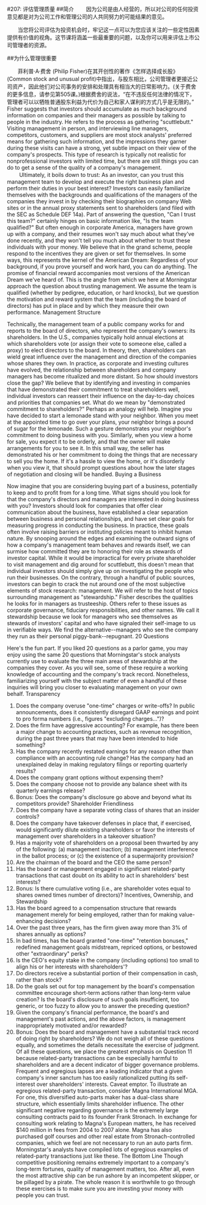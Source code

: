 #207: 评估管理质量
##简介
　　因为公司是由人经营的，所以对公司的任何投资意见都是对为公司工作和管理公司的人共同努力的可能结果的意见。

　　当您将公司评估为投资机会时，牢记这一点可以为您应该关注的一些定性因素提供有价值的视角。这节课将涵盖一些最重要的问题，以及你可以用来评估上市公司管理者的资源。

##为什么管理很重要

　　菲利普·A·费舍 (Philip Fisher)在其开创性的著作《怎样选择成长股》(Common stock and unusual profit)中指出，与股东相比，公司管理者更接近公司资产，因此他们对公司事务的安排和处理具有相当大的日常影响力。(关于费舍的更多信息，请参见第505课。)根据费舍的说法，“在不违反任何法律的情况下，管理者可以以牺牲普通股东利益为代价为自己和家人谋利的方式几乎是无限的。”
Fisher suggests that investors should accumulate as much background information on companies and their managers as possible by talking to people in the industry. He refers to the process as gathering "scuttlebutt." Visiting management in person, and interviewing line managers, competitors, customers, and suppliers are most stock analysts' preferred means for gathering such information, and the impressions they garner during these visits can have a strong, yet subtle impact on their view of the company's prospects. This type of research is typically not realistic for nonprofessional investors with limited time, but there are still things you can do to get a sense of the quality of a company's management.
　　
Ultimately, it boils down to trust: As an investor, can you trust this management team to develop and execute the right business plan and perform their duties in your best interest?
Investors can easily familiarize themselves with the backgrounds and qualifications of the managers of the companies they invest in by checking their biographies on company Web sites or in the annual proxy statements sent to shareholders (and filed with the SEC as Schedule DEF 14a). Part of answering the question, "Can I trust this team?" certainly hinges on basic information like, "Is the team qualified?" But often enough in corporate America, managers have grown up with a company, and their resumes won't say much about what they've done recently, and they won't tell you much about whether to trust these individuals with your money.
We believe that in the grand scheme, people respond to the incentives they are given or set for themselves. In some ways, this represents the kernel of the American Dream: Regardless of your background, if you prove yourself and work hard, you can do anything. The promise of financial reward accompanies most versions of the American Dream we've heard of. This is the angle from which we here at Morningstar approach the question about trusting management. We assume the team is qualified (whether by pedigree, education, or hard knocks), but we question the motivation and reward system that the team (including the board of directors) has put in place and by which they measure their own performance.
Management Structure

Technically, the management team of a public company works for and reports to the board of directors, who represent the company's owners: its shareholders. In the U.S., companies typically hold annual elections at which shareholders vote (or assign their vote to someone else, called a proxy) to elect directors to the board. In theory, then, shareholders can wield great influence over the management and direction of the companies whose shares they own. In practice, as corporate and investing cultures have evolved, the relationship between shareholders and company managers has become ritualized and more distant.
So how should investors close the gap? We believe that by identifying and investing in companies that have demonstrated their commitment to treat shareholders well, individual investors can reassert their influence on the day-to-day choices and priorities that companies set.
What do we mean by "demonstrated commitment to shareholders?" Perhaps an analogy will help. Imagine you have decided to start a lemonade stand with your neighbor. When you meet at the appointed time to go over your plans, your neighbor brings a pound of sugar for the lemonade. Such a gesture demonstrates your neighbor's commitment to doing business with you.
Similarly, when you view a home for sale, you expect it to be orderly, and that the owner will make arrangements for you to see it. In this small way, the seller has demonstrated his or her commitment to doing the things that are necessary to sell you the home. If it's a hassle to view the home, or it's disorderly when you view it, that should prompt questions about how the later stages of negotiation and closing will be handled.
Buying a Business

Now imagine that you are considering buying part of a business, potentially to keep and to profit from for a long time. What signs should you look for that the company's directors and managers are interested in doing business with you?
Investors should look for companies that offer clear communication about the business, have established a clear separation between business and personal relationships, and have set clear goals for measuring progress in conducting the business. In practice, these goals often involve raising barriers or instituting policies meant to inhibit human nature. By snooping around the edges and examining the outward signs of how a company's management team behaves and rewards itself, we can surmise how committed they are to honoring their role as stewards of investor capital.
While it would be impractical for every private shareholder to visit management and dig around for scuttlebutt, this doesn't mean that individual investors should simply give up on investigating the people who run their businesses. On the contrary, through a handful of public sources, investors can begin to crack the nut around one of the most subjective elements of stock research: management.
We will refer to the host of topics surrounding management as "stewardship." Fisher describes the qualities he looks for in managers as trusteeship. Others refer to these issues as corporate governance, fiduciary responsibilities, and other names. We call it stewardship because we look for managers who see themselves as stewards of investors' capital and who have signaled their self-image to us in verifiable ways. We find the alternative--managers who see the company they run as their personal piggy-bank--repugnant.
20 Questions

Here's the fun part. If you liked 20 questions as a parlor game, you may enjoy using the same 20 questions that Morningstar's stock analysts currently use to evaluate the three main areas of stewardship at the companies they cover. As you will see, some of these require a working knowledge of accounting and the company's track record. Nonetheless, familiarizing yourself with the subject matter of even a handful of these inquiries will bring you closer to evaluating management on your own behalf.
Transparency
1. Does the company overuse "one-time" charges or write-offs? In public announcements, does it consistently disregard GAAP earnings and point to pro forma numbers (i.e., figures "excluding charges...")?
2. Does the firm have aggressive accounting? For example, has there been a major change to accounting practices, such as revenue recognition, during the past three years that may have been intended to hide something?
3. Has the company recently restated earnings for any reason other than compliance with an accounting rule change? Has the company had an unexplained delay in making regulatory filings or reporting quarterly results?
4. Does the company grant options without expensing them?
5. Does the company choose not to provide any balance sheet with its quarterly earnings release?
6. Bonus: Does the company's disclosure go above and beyond what its competitors provide?
Shareholder Friendliness
7.  Does the company have a separate voting class of shares that an insider controls?
8. Does the company have takeover defenses in place that, if exercised, would significantly dilute existing shareholders or favor the interests of management over shareholders in a takeover situation?
9. Has a majority vote of shareholders on a proposal been thwarted by any of the following: (a) management inaction; (b) management interference in the ballot process; or (c) the existence of a supermajority provision?
10. Are the chairman of the board and the CEO the same person?
11. Has the board or management engaged in significant related-party transactions that cast doubt on its ability to act in shareholders' best interests?
12. Bonus: Is there cumulative voting (i.e., are shareholder votes equal to shares owned times number of directors)?
Incentives, Ownership, and Stewardship
13. Has the board agreed to a compensation structure that rewards management merely for being employed, rather than for making value-enhancing decisions?
14. Over the past three years, has the firm given away more than 3% of shares annually as options?
15. In bad times, has the board granted "one-time" "retention bonuses," redefined management goals midstream, repriced options, or bestowed other "extraordinary" perks?
16. Is the CEO's equity stake in the company (including options) too small to align his or her interests with shareholders'?
17. Do directors receive a substantial portion of their compensation in cash, rather than stock?
18. Do the goals set out for top management by the board's compensation committee encourage short-term actions rather than long-term value creation? Is the board's disclosure of such goals insufficient, too generic, or too fuzzy to allow you to answer the preceding question?
19. Given the company's financial performance, the board's and management's past actions, and the above factors, is management inappropriately motivated and/or rewarded?
20. Bonus: Does the board and management have a substantial track record of doing right by shareholders?
We do not weigh all of these questions equally, and sometimes the details necessitate the exercise of judgment. Of all these questions, we place the greatest emphasis on Question 11 because related-party transactions can be especially harmful to shareholders and are a decent indicator of bigger governance problems. Frequent and egregious lapses are a leading indicator that a given company's inner sanctum has too easily rationalized putting its self-interest over shareholders' interests. Caveat emptor.
To illustrate an egregious related-party transaction, consider Magna International MGA. For one, this diversified auto-parts maker has a dual-class share structure, which essentially limits shareholder influence. The other significant negative regarding governance is the extremely large consulting contracts paid to its founder Frank Stronach. In exchange for consulting work relating to Magna's European matters, he has received $140 million in fees from 2004 to 2007 alone. Magna has also purchased golf courses and other real estate from Stronach-controlled companies, which we feel are not necessary to run an auto parts firm. Morningstar's analysts have compiled lots of egregious examples of related-party transactions just like these.
The Bottom Line
Though competitive positioning remains extremely important to a company's long-term fortunes, quality of management matters, too. After all, even the most attractive ship can be run ashore by an incompetent skipper, or be pillaged by a pirate. The whole reason it is worthwhile to go through these exercises is to make sure you are investing your money with people you can trust.

